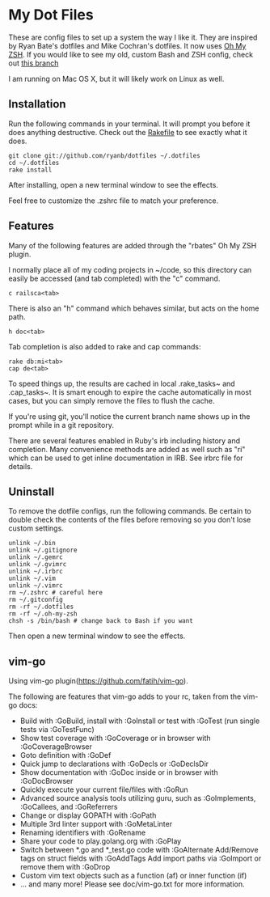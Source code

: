 # My Dot Files
These are config files to set up a system the way I like it. They are inspired by Ryan Bate's dotfiles and Mike Cochran's dotfiles. It now uses [Oh My ZSH](https://github.com/robbyrussell/oh-my-zsh). If you would like to see my old, custom Bash and ZSH config, check out [this branch](https://github.com/ryanb/dotfiles/tree/custom-bash-zsh)

I am running on Mac OS X, but it will likely work on Linux as well.


## Installation

Run the following commands in your terminal. It will prompt you before it does anything destructive. Check out the [Rakefile](https://github.com/ryanb/dotfiles/blob/custom-bash-zsh/Rakefile) to see exactly what it does.

```terminal
git clone git://github.com/ryanb/dotfiles ~/.dotfiles
cd ~/.dotfiles
rake install
```

After installing, open a new terminal window to see the effects.

Feel free to customize the .zshrc file to match your preference.


## Features

Many of the following features are added through the "rbates" Oh My ZSH plugin.

I normally place all of my coding projects in ~/code, so this directory can easily be accessed (and tab completed) with the "c" command.

```terminal
c railsca<tab>
```

There is also an "h" command which behaves similar, but acts on the home path.

```terminal
h doc<tab>
```

Tab completion is also added to rake and cap commands:

```
rake db:mi<tab>
cap de<tab>
```

To speed things up, the results are cached in local .rake_tasks~ and .cap_tasks~. It is smart enough to expire the cache automatically in most cases, but you can simply remove the files to flush the cache.

If you're using git, you'll notice the current branch name shows up in the prompt while in a git repository.

There are several features enabled in Ruby's irb including history and completion. Many convenience methods are added as well such as "ri" which can be used to get inline documentation in IRB. See irbrc file for details.


## Uninstall

To remove the dotfile configs, run the following commands. Be certain to double check the contents of the files before removing so you don't lose custom settings.

```
unlink ~/.bin
unlink ~/.gitignore
unlink ~/.gemrc
unlink ~/.gvimrc
unlink ~/.irbrc
unlink ~/.vim
unlink ~/.vimrc
rm ~/.zshrc # careful here
rm ~/.gitconfig
rm -rf ~/.dotfiles
rm -rf ~/.oh-my-zsh
chsh -s /bin/bash # change back to Bash if you want
```

Then open a new terminal window to see the effects.

## vim-go
Using vim-go plugin(https://github.com/fatih/vim-go).

The following are features that vim-go adds to your rc, taken from the vim-go docs:

* Build with :GoBuild, install with :GoInstall or test with  :GoTest (run single tests via :GoTestFunc)
* Show test coverage with :GoCoverage or in browser with :GoCoverageBrowser
* Goto definition with :GoDef
* Quick jump to declarations with :GoDecls or :GoDeclsDir
* Show documentation with :GoDoc inside or in browser with :GoDocBrowser
* Quickly execute your current file/files with :GoRun
* Advanced source analysis tools utilizing guru, such as :GoImplements, :GoCallees, and :GoReferrers
* Change or display GOPATH with :GoPath
* Multiple 3rd linter support with :GoMetaLinter
* Renaming identifiers with :GoRename
* Share your code to play.golang.org with :GoPlay
* Switch between *.go and *_test.go code with :GoAlternate
Add/Remove tags on struct fields with :GoAddTags
Add import paths via :GoImport or remove them with :GoDrop
* Custom vim text objects such as a function (af) or inner function (if)
* ... and many more! Please see doc/vim-go.txt for more information.
